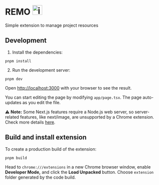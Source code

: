 # REMO <img width="32" alt="icon32" src="https://github.com/chalalala/remo/assets/49138712/af0e6dce-8c15-46f0-bd89-57e4b97828b4">

Simple extension to manage project resources

## Development

1. Install the dependencies:

```
pnpm install
```

2. Run the development server:
```
pnpm dev
```

Open [http://localhost:3000](http://localhost:3000) with your browser to see the result.

You can start editing the page by modifying `app/page.tsx`. The page auto-updates as you edit the
file.

⚠️ **Note:** Some  Next.js features require a Node.js web server, so server-related features, like next/image, are unsupported by a Chrome extension. Check more details [here](https://nextjs.org/docs/pages/building-your-application/deploying/static-exports#unsupported-features).

## Build and install extension

To create a production build of the extension:
```
pnpm build
```

Head to `chrome:///extensions` in a new Chrome browser window, enable **Developer Mode,** and click the **Load Unpacked** button. Choose `extension` folder generated by the code build.
